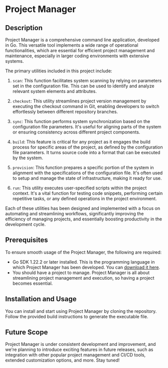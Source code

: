 # Project Manager

## Description

Project Manager is a comprehensive command line application, developed in Go. This versatile tool implements a wide range of operational functionalities, which are essential for efficient project management and maintenance, especially in larger coding environments with extensive systems.

The primary utilities included in this project include:

1. `scan`: This function facilitates system scanning by relying on parameters set in the configuration file. This can be used to identify and analyze relevant system elements and attributes.

2. `checkout`: This utility streamlines project version management by executing the checkout command in Git, enabling developers to switch effortlessly between different repository branches.

3. `sync`: This function performs system synchronization based on the configuration file parameters. It's useful for aligning parts of the system or ensuring consistency across different project components.

4. `build`: This feature is critical for any project as it engages the build process for specific areas of the project, as defined by the configuration file parameters. It turns source code into a format that can be executed by the system.

5. `provision`: This function prepares a specific portion of the system in alignment with the specifications of the configuration file. It's often used to setup and manage the state of infrastructure, making it ready for use.

6. `run`: This utility executes user-specified scripts within the project context. It's a vital function for testing code snippets, performing certain repetitive tasks, or any defined operations in the project environment.

Each of these utilities has been designed and implemented with a focus on automating and streamlining workflows, significantly improving the efficiency of managing projects, and essentially boosting productivity in the development cycle.

## Prerequisites

To ensure smooth usage of the Project Manager, the following are required:

- Go SDK 1.22.2 or later installed. This is the programming language in which Project Manager has been developed. You can [download it here](https://golang.org/dl/).
- You should have a project to manage. Project Manager is all about streamlining project management and execution, so having a project becomes essential.

## Installation and Usage

You can install and start using Project Manager by cloning the repository. Follow the provided build instructions to generate the executable file.

## Future Scope

Project Manager is under consistent development and improvement, and we're planning to introduce exciting features in future releases, such as integration with other popular project management and CI/CD tools, extended customization options, and more. Stay tuned!